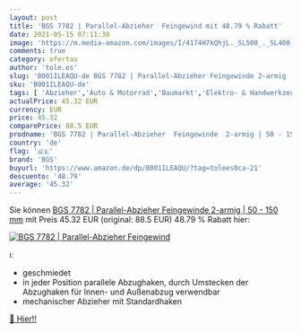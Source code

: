 ```yaml
---
layout: post
title: 'BGS 7782 | Parallel-Abzieher  Feingewind mit 48.79 % Rabatt'
date: 2021-05-15 07:11:30
image: 'https://m.media-amazon.com/images/I/4174H7kQhjL._SL500_._SL400_.jpg'
comments: true
category: ofertas
author: 'tole.es'
slug: 'B001ILEAQU-de BGS 7782 | Parallel-Abzieher Feingewinde 2-armig | 50 -...'
sku: 'B001ILEAQU-de'
tags: [ 'Abzieher','Auto & Motorrad','Baumarkt','Elektro- & Handwerkzeuge','Handwerkzeuge','bgs', ]
actualPrice: 45.32 EUR
currency: EUR
price: 45.32
comparePrice: 88.5 EUR
prodname: 'BGS 7782 | Parallel-Abzieher  Feingewinde  2-armig | 50 - 150 mm'
country: 'de'
flag: '🇩🇪'
brand: 'BGS'
buyurl: 'https://www.amazon.de/dp/B001ILEAQU/?tag=tolees0ca-21'
descuento: '48.79'
average: '45.32'
---
```


Sie können [BGS 7782 | Parallel-Abzieher  Feingewinde  2-armig | 50 - 150 mm](https://www.amazon.de/dp/B001ILEAQU/?tag=tolees0ca-21) mit Preis 45.32 EUR (original: 88.5 EUR) 48.79 % Rabatt hier:

[![BGS 7782 | Parallel-Abzieher  Feingewind](https://m.media-amazon.com/images/I/4174H7kQhjL._SL500_._SL400_.jpg)](https://www.amazon.de/dp/B001ILEAQU/?tag=tolees0ca-21)

ℹ️:

- geschmiedet
- in jeder Position parallele Abzughaken, durch Umstecken der Abzughaken für Innen- und Außenabzug verwendbar
- mechanischer Abzieher mit Standardhaken

[🛒 Hier!!](https://www.amazon.de/dp/B001ILEAQU/?tag=tolees0ca-21)
